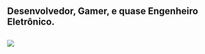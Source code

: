## Desenvolvedor, Gamer, e quase Engenheiro Eletrônico.
##
<div align="left">
  <a href="https://github.com/Tyrion1606">
  <img src="https://github-readme-stats.vercel.app/api/top-langs/?username=Tyrion1606&layout=donut&langs_count=10&theme=dark"/>
</div>
